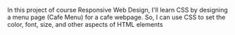 In this project of course Responsive Web Design, I'll learn CSS by designing a menu page (Cafe Menu) for a cafe webpage.
So, I can use CSS to set the color, font, size, and other aspects of HTML elements